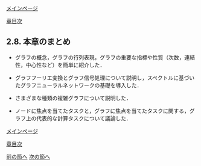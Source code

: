 [メインページ](../../index.markdown)

[章目次](./chap2.md)
## 2.8. 本章のまとめ

-   グラフの概念，グラフの行列表現，グラフの重要な指標や性質（次数，連結性，中心性など）を簡単に紹介した．

-   グラフフーリエ変換とグラフ信号処理について説明し，スペクトルに基づいたグラフニューラルネットワークの基礎を導入した．

-   さまざまな種類の複雑グラフについて説明した．

-   ノードに焦点を当てたタスクと，グラフに焦点を当てたタスクに関する，グラフ上の代表的な計算タスクについて議論した．


[メインページ](../../index.markdown)

[章目次](./chap2.md)

[前の節へ](./subsection_07.md) [次の節へ](./subsection_09.md)
